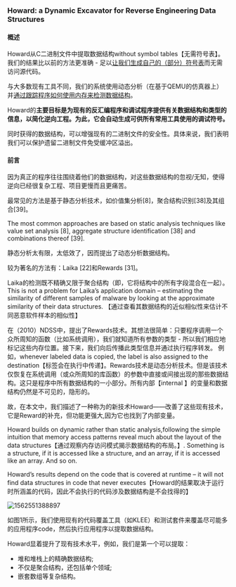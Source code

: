 ### Howard: a Dynamic Excavator for Reverse Engineering Data Structures

#### 概述

Howard从C二进制文件中提取数据结构without symbol tables【无需符号表】。我们的结果比以前的方法更准确 - 足以<u>让我们生成自己的（部分）符号表</u>而无需访问源代码。

与大多数现有工具不同，我们的系统使用动态分析（在基于QEMU的仿真器上）并<u>通过跟踪程序如何使用内存来检测数据结构</u>。

Howard的**主要目标是为现有的反汇编程序和调试程序提供有关数据结构和类型的信息，以简化逆向工程。**为此，它会**自动生成可供所有常用工具使用的调试符号。**

同时获得的数据结构，可以增强现有的二进制文件的安全性。具体来说，我们表明我们可以保护遗留二进制文件免受缓冲区溢出。

#### 前言

因为真正的程序往往围绕着他们的数据结构，对这些数据结构的忽视/无知，使得逆向已经很复杂工程、项目更慢而且更痛苦。

最常见的方法是基于静态分析技术，如价值集分析[8]，聚合结构识别[38]及其组合[39]。

The most common approaches are based on static analysis techniques like value set analysis [8], aggregate structure identification [38] and combinations thereof [39]. 

静态分析太有限，太低效了，因而提出了动态分析数据结构。

较为著名的方法有：Laika [22]和Rewards [31]。

Laika的检测既不精确又限于聚合结构（即，它将结构中的所有字段混合在一起）。This is not a problem for Laika’s application domain – estimating the similarity of different samples of malware by looking at the approximate similarity of their data structures. 【通过查看其数据结构的近似相似性来估计不同恶意软件样本的相似性】

在（2010）NDSS中，提出了Rewards技术。其想法很简单：只要程序调用一个众所周知的函数（比如系统调用），我们就知道所有参数的类型 - 所以我们相应地标记这些内存位置。接下来，我们向后传播此类型信息并通过执行程序转发。
例如，whenever labeled data is copied, the label is also
assigned to the destination【标签会在执行中传递】。Rewards技术是动态分析技术。但是该技术仅恢复在系统调用（或众所周知的库函数）的参数中直接或间接出现的那些数据结构。这只是程序中所有数据结构的一小部分。所有内部【internal 】的变量和数据结构仍然是不可见的，隐形的。

故，在本文中，我们描述了一种称为的新技术Howard——改善了这些现有技术，它是Reward的补充，但功能更强大,因为它也找到了内部变量。

Howard builds on dynamic rather than static analysis,following the simple intuition that memory access patterns reveal much about the layout of the data structures【通过观察内存访问模式揭示数据结构的布局。】. Something is a structure, if it is accessed like a structure, and an array, if it is accessed like an array. And so on.

Howard’s results depend on the code that is covered at runtime – it will not find data structures in code that never executes【Howard的结果取决于运行时所涵盖的代码，因此不会执行的代码涉及数据结构是不会找得的】

![1562551388897](C:\Users\asus\spidermana.github.io\assets\img\howard1.png)

如图1所示，我们使用现有的代码覆盖工具（如KLEE）和测试套件来覆盖尽可能多的应用程序code，然后执行应用程序以提取数据结构。

Howard显着提升了现有技术水平，例如，我们是第一个可以提取：

- 堆和堆栈上的精确数据结构;
- 不仅是聚合结构，还包括单个领域;
- 嵌套数组等复杂结构。